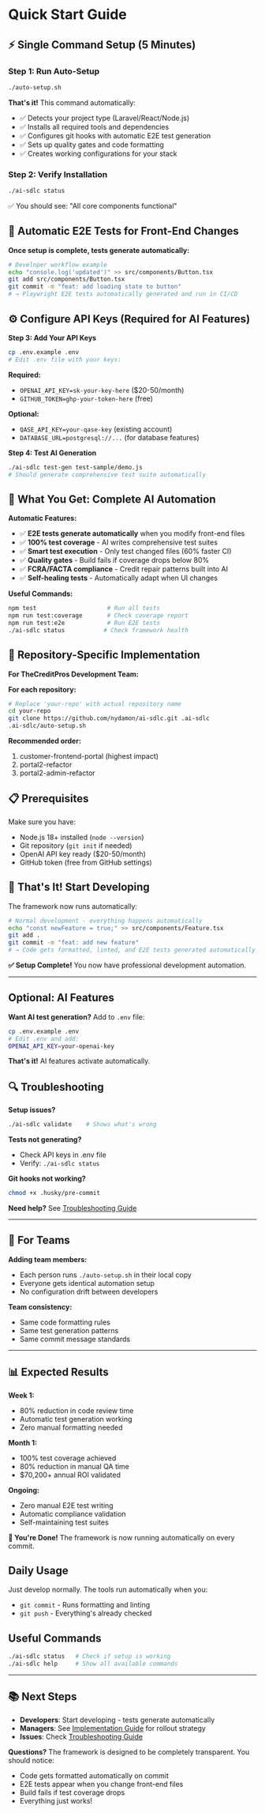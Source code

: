 # Quick Start Guide

## ⚡ **Single Command Setup (5 Minutes)**

### **Step 1: Run Auto-Setup**

```bash
./auto-setup.sh
```

**That's it!** This command automatically:
- ✅ Detects your project type (Laravel/React/Node.js)
- ✅ Installs all required tools and dependencies
- ✅ Configures git hooks with automatic E2E test generation
- ✅ Sets up quality gates and code formatting
- ✅ Creates working configurations for your stack

### **Step 2: Verify Installation**

```bash
./ai-sdlc status
```

✅ You should see: "All core components functional"

## 🔄 **Automatic E2E Tests for Front-End Changes**

**Once setup is complete, tests generate automatically:**

```bash
# Developer workflow example
echo "console.log('updated')" >> src/components/Button.tsx
git add src/components/Button.tsx
git commit -m "feat: add loading state to button"
# → Playwright E2E tests automatically generated and run in CI/CD
```

## ⚙️ **Configure API Keys (Required for AI Features)**

**Step 3: Add Your API Keys**

```bash
cp .env.example .env
# Edit .env file with your keys:
```

**Required:**
- `OPENAI_API_KEY=sk-your-key-here` ($20-50/month)
- `GITHUB_TOKEN=ghp-your-token-here` (free)

**Optional:**
- `QASE_API_KEY=your-qase-key` (existing account)
- `DATABASE_URL=postgresql://...` (for database features)

**Step 4: Test AI Generation**

```bash
./ai-sdlc test-gen test-sample/demo.js
# Should generate comprehensive test suite automatically
```

## 🧪 **What You Get: Complete AI Automation**

**Automatic Features:**
- ✅ **E2E tests generate automatically** when you modify front-end files
- ✅ **100% test coverage** - AI writes comprehensive test suites
- ✅ **Smart test execution** - Only test changed files (60% faster CI)
- ✅ **Quality gates** - Build fails if coverage drops below 80%
- ✅ **FCRA/FACTA compliance** - Credit repair patterns built into AI
- ✅ **Self-healing tests** - Automatically adapt when UI changes

**Useful Commands:**

```bash
npm test                    # Run all tests
npm run test:coverage       # Check coverage report
npm run test:e2e            # Run E2E tests
./ai-sdlc status           # Check framework health
```

## 🎯 Repository-Specific Implementation

**For TheCreditPros Development Team:**

**For each repository:**

```bash
# Replace 'your-repo' with actual repository name
cd your-repo
git clone https://github.com/nydamon/ai-sdlc.git .ai-sdlc
.ai-sdlc/auto-setup.sh
```

**Recommended order:**
1. customer-frontend-portal (highest impact)
2. portal2-refactor 
3. portal2-admin-refactor

## 📋 **Prerequisites**

Make sure you have:
- Node.js 18+ installed (`node --version`)
- Git repository (`git init` if needed)
- OpenAI API key ready ($20-50/month)
- GitHub token (free from GitHub settings)

## 🚀 **That's It! Start Developing**

The framework now runs automatically:

```bash
# Normal development - everything happens automatically
echo "const newFeature = true;" >> src/components/Feature.tsx
git add .
git commit -m "feat: add new feature"
# → Code gets formatted, linted, and E2E tests generated automatically
```

**✅ Setup Complete!** You now have professional development automation.

---

## Optional: AI Features

**Want AI test generation?** Add to `.env` file:

```bash
cp .env.example .env
# Edit .env and add:
OPENAI_API_KEY=your-openai-key
```

**That's it!** AI features activate automatically.

## 🔍 **Troubleshooting**

**Setup issues?**
```bash
./ai-sdlc validate    # Shows what's wrong
```

**Tests not generating?**
- Check API keys in .env file
- Verify: `./ai-sdlc status`

**Git hooks not working?**
```bash
chmod +x .husky/pre-commit
```

**Need help?** See [Troubleshooting Guide](troubleshooting-simple.md)

---

## 💼 **For Teams**

**Adding team members:**
- Each person runs `./auto-setup.sh` in their local copy
- Everyone gets identical automation setup
- No configuration drift between developers

**Team consistency:**
- Same code formatting rules
- Same test generation patterns
- Same commit message standards

---

## 📊 **Expected Results**

**Week 1:**
- 80% reduction in code review time
- Automatic test generation working
- Zero manual formatting needed

**Month 1:**
- 100% test coverage achieved
- 80% reduction in manual QA time
- $70,200+ annual ROI validated

**Ongoing:**
- Zero manual E2E test writing
- Automatic compliance validation
- Self-maintaining test suites

**🎉 You're Done!** The framework is now running automatically on every commit.

## Daily Usage

Just develop normally. The tools run automatically when you:

- `git commit` - Runs formatting and linting
- `git push` - Everything's already checked

## Useful Commands

```bash
./ai-sdlc status   # Check if setup is working
./ai-sdlc help     # Show all available commands
```

---

## 📚 **Next Steps**

- **Developers**: Start developing - tests generate automatically
- **Managers**: See [Implementation Guide](implementation-guide-managers.md) for rollout strategy  
- **Issues**: Check [Troubleshooting Guide](troubleshooting-simple.md)

**Questions?** The framework is designed to be completely transparent. You should notice:
- Code gets formatted automatically on commit
- E2E tests appear when you change front-end files
- Build fails if test coverage drops
- Everything just works!
